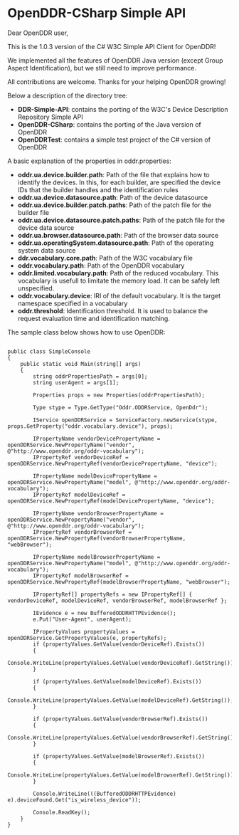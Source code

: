 OpenDDR-CSharp Simple API
==============
Dear OpenDDR user, 

This is the 1.0.3 version of the C# W3C Simple API Client for OpenDDR!

We implemented all the features of OpenDDR Java version (except Group Aspect Identification), but we still need to improve performance.

All contributions are welcome.
Thanks for your helping OpenDDR growing!


Below a description of the directory tree:
* __DDR-Simple-API__: contains the porting of the W3C's Device Description Repository Simple API 
* __OpenDDR-CSharp__: contains the porting of the Java version of OpenDDR
* __OpenDDRTest__: contains a simple test project of the C# version of OpenDDR


A basic explanation of the properties in oddr.properties:
* __oddr.ua.device.builder.path__: Path of the file that explains how to identify the devices. In this, for each builder, are specified the device IDs that the builder handles and the identification rules
* __oddr.ua.device.datasource.path__: Path of the device datasource
* __oddr.ua.device.builder.patch.paths__: Path of the patch file for the builder file
* __oddr.ua.device.datasource.patch.paths__: Path of the patch file for the device data source
* __oddr.ua.browser.datasource.path__: Path of the browser data source
* __oddr.ua.operatingSystem.datasource.path__: Path of the operating system data source
* __ddr.vocabulary.core.path__: Path of the W3C vocabulary file
* __oddr.vocabulary.path__: Path of the OpenDDR vocabulary
* __oddr.limited.vocabulary.path__: Path of the reduced vocabulary. This vocabulary is usefull to limitate the memory load. It can be safely left unspecified.
* __oddr.vocabulary.device__: IRI of the default vocabulary. It is the target namespace specified in a vocabulary
* __oddr.threshold__: Identification threshold. It is used to balance the request evaluation time and identification matching.

The sample class below shows how to use OpenDDR: 

<pre><code>
public class SimpleConsole
{
	public static void Main(string[] args)
	{
		string oddrPropertiesPath = args[0];
		string userAgent = args[1];

		Properties props = new Properties(oddrPropertiesPath);

		Type stype = Type.GetType("Oddr.ODDRService, OpenDdr");

		IService openDDRService = ServiceFactory.newService(stype, props.GetProperty("oddr.vocabulary.device"), props);

		IPropertyName vendorDevicePropertyName = openDDRService.NewPropertyName("vendor", @"http://www.openddr.org/oddr-vocabulary");
		IPropertyRef vendorDeviceRef = openDDRService.NewPropertyRef(vendorDevicePropertyName, "device");

		IPropertyName modelDevicePropertyName = openDDRService.NewPropertyName("model", @"http://www.openddr.org/oddr-vocabulary");
		IPropertyRef modelDeviceRef = openDDRService.NewPropertyRef(modelDevicePropertyName, "device");

		IPropertyName vendorBrowserPropertyName = openDDRService.NewPropertyName("vendor", @"http://www.openddr.org/oddr-vocabulary");
		IPropertyRef vendorBrowserRef = openDDRService.NewPropertyRef(vendorBrowserPropertyName, "webBrowser");

		IPropertyName modelBrowserPropertyName = openDDRService.NewPropertyName("model", @"http://www.openddr.org/oddr-vocabulary");
		IPropertyRef modelBrowserRef = openDDRService.NewPropertyRef(modelBrowserPropertyName, "webBrowser");

		IPropertyRef[] propertyRefs = new IPropertyRef[] { vendorDeviceRef, modelDeviceRef, vendorBrowserRef, modelBrowserRef };

		IEvidence e = new BufferedODDRHTTPEvidence();
		e.Put("User-Agent", userAgent);

		IPropertyValues propertyValues = openDDRService.GetPropertyValues(e, propertyRefs);
		if (propertyValues.GetValue(vendorDeviceRef).Exists())
		{
			Console.WriteLine(propertyValues.GetValue(vendorDeviceRef).GetString());
		}

		if (propertyValues.GetValue(modelDeviceRef).Exists())
		{
			Console.WriteLine(propertyValues.GetValue(modelDeviceRef).GetString());
		}

		if (propertyValues.GetValue(vendorBrowserRef).Exists())
		{
			Console.WriteLine(propertyValues.GetValue(vendorBrowserRef).GetString());
		}

		if (propertyValues.GetValue(modelBrowserRef).Exists())
		{
			Console.WriteLine(propertyValues.GetValue(modelBrowserRef).GetString());
		}

		Console.WriteLine(((BufferedODDRHTTPEvidence) e).deviceFound.Get("is_wireless_device"));

		Console.ReadKey();
	}
}
</code></pre>

